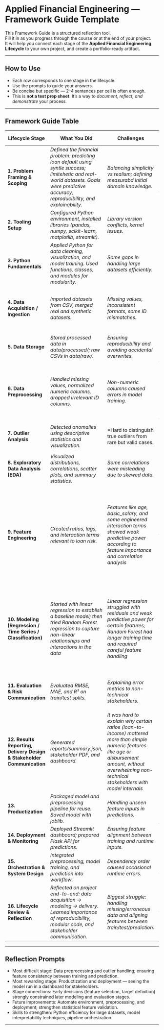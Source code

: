 # Applied Financial Engineering — Framework Guide Template

This Framework Guide is a structured reflection tool.  
Fill it in as you progress through the course or at the end of your project.  
It will help you connect each stage of the **Applied Financial Engineering Lifecycle** to your own project, and create a portfolio-ready artifact.

---

## How to Use
- Each row corresponds to one stage in the lifecycle.  
- Use the prompts to guide your answers.  
- Be concise but specific — 2–4 sentences per cell is often enough.  
- This is **not a test prep sheet**. It’s a way to *document, reflect, and demonstrate* your process.

---

## Framework Guide Table

| Lifecycle Stage | What You Did | Challenges | Solutions / Decisions | Future Improvements |
|-----------------|--------------|------------|-----------------------|---------------------|
| **1. Problem Framing & Scoping** | *Defined the financial problem: predicting loan default using syntle success; limitehetic and real-world datasets. Goals were predictive accuracy, reproducibility, and explainability.* | *Balancing simplicity vs realism; defining measurabd initial domain knowledge.* | *Started with a clear target definition and baseline linear regression to frame expectations.* | *Explore multiple target definitions and include business KPIs earlier.* |
| **2. Tooling Setup** | *Configured Python environment, installed libraries (pandas, numpy, scikit-learn, matplotlib, streamlit).* | *Library version conflicts, kernel issues.* | *(Used a virtual environment and pinned versions in requirements.txt.* | *Automate environment setup with a script or Docker container.* |
| **3. Python Fundamentals** | *Applied Python for data cleaning, visualization, and model training. Used functions, classes, and modules for modularity.* | *Some gaps in handling large datasets efficiently.* | *Practiced vectorized operations, list comprehensions, and pandas best practices.* | *Strengthen knowledge of efficient pandas and NumPy operations.* |
| **4. Data Acquisition / Ingestion** | *Imported datasets from CSV, merged real and synthetic datasets.* | *Missing values, inconsistent formats, some ID mismatches.* | *Implemented a robust ingestion pipeline, standardized columns, validated schemas.* | *Add automated data validation and logging for future ingestion.)* |
| **5. Data Storage** | *Stored processed data in data/processed/; raw CSVs in data/raw/.* | *Ensuring reproducibility and avoiding accidental overwrites.* | *Used clear folder structure, versioned processed data files.* | *Consider lightweight database storage for larger datasets.* |
| **6. Data Preprocessing** | *Handled missing values, normalized numeric columns, dropped irrelevant ID columns.* | *Non-numeric columns caused errors in model training.* | *Dropped ID columns, optionally encoded categorical variables, standardized numerical features.* | *Automate preprocessing pipeline and add feature validation.* |
| **7. Outlier Analysis** | *Detected anomalies using descriptive statistics and visualization.* | *Hard to distinguish true outliers from rare but valid cases. | *Capped extreme values, kept business-relevant outliers.* | *Explore robust statistical techniques or model-based outlier detection.* |
| **8. Exploratory Data Analysis (EDA)** | *Visualized distributions, correlations, scatter plots, and summary statistics.* | *Some correlations were misleading due to skewed data.* | *Applied log transformations and visualized cleaned distributions.* | *Add interactive dashboards (Plotly/Streamlit) for more dynamic EDA.* |
| **9. Feature Engineering** | *Created ratios, lags, and interaction terms relevant to loan risk.* | *Features like age, basic_salary, and some engineered interaction terms showed weak predictive power according to feature importance and correlation analysis* | *Validated feature usefulness using feature importance and correlation analysis.* | *credit utilization ratio, employment length, number of existing loans, repayment history trends (e.g., missed payments last 6 months), and macroeconomic indicators such as inflation rate or interest rate changes* |
| **10. Modeling (Regression / Time Series / Classification)** | *Started with linear regression to establish a baseline model; then tried Random Forest regression to capture non-linear relationships and interactions in the data* | *Linear regression struggled with residuals and weak predictive power for certain features; Random Forest had longer training time and required careful feature handling* | *Chose final model based on cross-validation RMSE; tuned hyperparameters for Random Forest (n_estimators, max_depth) to balance bias-variance tradeoff* | *Gradient Boosting (XGBoost, LightGBM) or regularized linear models (Ridge, Lasso) to see if they improve predictive performance while maintaining interpretability.* |
| **11. Evaluation & Risk Communication** | *Evaluated RMSE, MAE, and R² on train/test splits.* | *Explaining error metrics to non-technical stakeholders.* | *Prepared clear metric summaries and visualizations to communicate risk.* | *Use prediction intervals and SHAP values for better interpretability.* |
| **12. Results Reporting, Delivery Design & Stakeholder Communication** | *Generated reports/summary.json, stakeholder PDF, and dashboard.* | *It was hard to explain why certain ratios (loan-to-income) mattered more than simple numeric features like age or disbursement amount, without overwhelming non-technical stakeholders with model internals* | *Simplified visualizations, highlighted actionable insights.* | ** |
| **13. Productization** | *Packaged model and preprocessing pipeline for reuse. Saved model with joblib.* | *Handling unseen feature inputs in predictions.* | *Implemented prepare_data() and input validation functions.* | *Add automated pipeline tests and versioned releases.* |
| **14. Deployment & Monitoring** | *Deployed Streamlit dashboard; prepared Flask API for predictions.* | *Ensuring feature alignment between training and runtime inputs.* | *Input validation and exception handling in API.* | *Add real-time monitoring, logging, and alerts for drift.* |
| **15. Orchestration & System Design** | *Integrated preprocessing, model training, and prediction into workflow.* | *Dependency order caused occasional runtime errors.* | *Modularized scripts, used functions to maintain order.* | *Explore workflow orchestration tools like Airflow or Prefect.* |
| **16. Lifecycle Review & Reflection** | *Reflected on project end-to-end: data acquisition → modeling → delivery. Learned importance of reproducibility, modular code, and stakeholder communication.* | *Biggest struggle: handling missing/erroneous data and aligning features between train/test/prediction.* | *Strategy: modular functions, pipeline checks, documentation, versioning.* | *Next project: automate pipeline, add more rigorous cross-validation, incorporate real-time data monitoring.* |

---

## Reflection Prompts

- Most difficult stage: Data preprocessing and outlier handling; ensuring feature consistency between training and prediction.  
- Most rewarding stage: Productization and deployment — seeing the model run in a dashboard for stakeholders.  
- Stage connections: Early decisions (feature selection, target definition) strongly constrained later modeling and evaluation stages.  
- Future improvements: Automate environment, preprocessing, and deployment; strengthen statistical feature validation.  
- Skills to strengthen: Python efficiency for large datasets, model interpretability techniques, pipeline orchestration.  

---